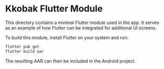 # Kkobak Flutter Module

This directory contains a minimal Flutter module used in the app. It serves as an example of how Flutter can be integrated for additional UI screens.

To build this module, install Flutter on your system and run:

```bash
flutter pub get
flutter build aar
```

The resulting AAR can then be included in the Android project.
